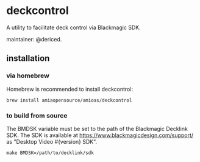 # deckcontrol

A utility to facilitate deck control via Blackmagic SDK.

maintainer: @dericed.

## installation

### via homebrew

Homebrew is recommended to install deckcontrol:

`brew install amiaopensource/amioas/deckcontrol`

### to build from source

The BMDSK variable must be set to the path of the Blackmagic Decklink SDK. The SDK is available at https://www.blackmagicdesign.com/support/ as "Desktop Video #{version} SDK".

```
make BMDSK=/path/to/decklink/sdk
```
